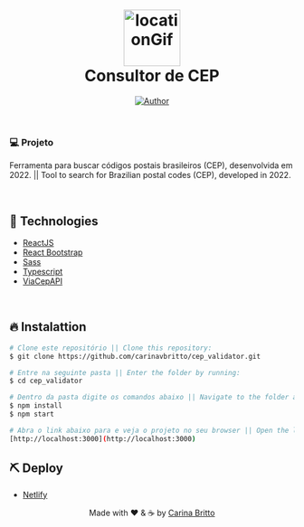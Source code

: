 <h1 align="center">
  <img alt="locationGif" src=".github/location.gif" width="100px" />
  <br/>
  Consultor de CEP
</h1>

<p align="center">
  <a href="https://github.com/carinavbritto">
    <img alt="Author" src="https://img.shields.io/badge/author-carinavbritto-e60000?style=flat-square">
  </a>
</p>

<br />

### 💻 Projeto

Ferramenta para buscar códigos postais brasileiros (CEP), desenvolvida em 2022. || Tool to search for Brazilian postal codes (CEP), developed in 2022.

<br />

## 🚀 Technologies

- [ReactJS](https://reactjs.org)
- [React Bootstrap](https://react-bootstrap.github.io/)
- [Sass](https://sass-lang.com/)
- [Typescript](https://www.typescriptlang.org/)
- [ViaCepAPI](https://viacep.com.br/)


<br />

## 🔥 Instalattion

```bash
# Clone este repositório || Clone this repository:
$ git clone https://github.com/carinavbritto/cep_validator.git

# Entre na seguinte pasta || Enter the folder by running:
$ cd cep_validator

# Dentro da pasta digite os comandos abaixo || Navigate to the folder and run the following commands:
$ npm install
$ npm start

# Abra o link abaixo para e veja o projeto no seu browser || Open the link below to and view the project in your browser:
[http://localhost:3000](http://localhost:3000)

```

## ⛏ Deploy

- [Netlify](https://)

<p align="center">
  Made with ❤ & ☕ by <a href="https://www.linkedin.com/in/carinavbritto/"> Carina Britto </a>
</p>

